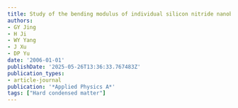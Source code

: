 ```yaml
---
title: Study of the bending modulus of individual silicon nitride nanobelts via atomic force microscopy
authors:
- GY Jing
- H Ji
- WY Yang
- J Xu
- DP Yu
date: '2006-01-01'
publishDate: '2025-05-26T13:36:33.767483Z'
publication_types:
- article-journal
publication: '*Applied Physics A*'
tags: ["Hard condensed matter"]
---
```

